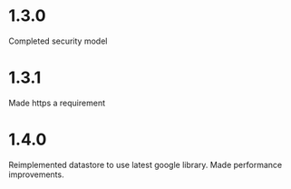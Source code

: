 # 1.3.0

Completed security model

# 1.3.1

Made https a requirement

# 1.4.0

Reimplemented datastore to use latest google library. Made performance improvements.